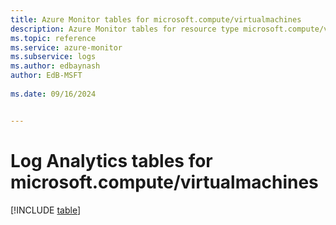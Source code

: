 ```yaml
---
title: Azure Monitor tables for microsoft.compute/virtualmachines
description: Azure Monitor tables for resource type microsoft.compute/virtualmachines
ms.topic: reference
ms.service: azure-monitor
ms.subservice: logs
ms.author: edbaynash
author: EdB-MSFT
   
ms.date: 09/16/2024


---
```


# Log Analytics tables for microsoft.compute/virtualmachines  

[!INCLUDE [table](~/reusable-content/ce-skilling/azure/includes/azure-monitor/reference/tables/microsoft-compute_virtualmachines-include.md)]

